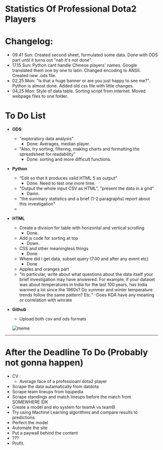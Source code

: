 Statistics Of Professional Dota2 Players 
========================
Changelog:
=========
- 09.41 Sun: Created second sheet, formulated some data. Done with ODS part until it turns out "nah it's not done".
- 17.15 Sun: Python cant handle Chinese players' names. Google translated them one by one to latin. Changed encoding to ANSII. Created new .ods file.
- 02,25 Mon: "Is that a huge banner or are you just happy to see me?". Python is almost done. Added old css file with little changes. 
- 04,25 Mon: Style of data table. Sorting script from internet. Moved webpage files to one folder. 


To Do List
=========
- **ODS**:
  - "exploratory data analysis"
    - Done: Averages, median player. 
  - "Also, try sorting, filtering, making charts and formatting the spreadsheet for readability"
    - Done: sorting and more difficult functions.
  
- **Python**
  - "Edit so that it produces valid HTML 5 as output"
    - Done. Need to test one more time.
  - "Output the whole input CSV as HTML",  "present the data in a grid"
    - Damn.
  - "the summary statistics and a brief (1-2 paragraphs) report about this investigation"
  - 
  
- **HTML**
  - Create a division for table with horizontal and vertical scrolling
    - Done.
  - Add js code for sorting at top
    - Down.
  - CSS and other meaningless things
    - Done
  - Where did i get data, subset query (7.00 and after any event etc)
    - Done
  - Apples and oranges part
  - "In particular, write about what questions about the data itself your brief investigation may have answered. For
example, if your dataset was about temperatures in India for the last 100 years, has India warmed a lot since the
1960s? Do summer and winter temperature trends follow the same pattern? Etc."
    -Does KDA have any meaning or correlation with winrate
	
- **Github**
  - Upload both csv and ods formats
  
  ![meme](https://github.com/ituis17/a2-pikrua/blob/master/readme/not.jpg "meme")
------
After the Deadline To Do (Probably not gonna happen)
=========
- CV :
  - Average face of a professioanl dota2 player
- Scrape the data autamatically from datdota
- Scrape team lineups from liqupedia
- Scrape standings and match lineups before the match from SOMEWHERE IDK
- Create a model and elo system for teamA vs teamB
- Try using Machine Learning algorithms and compare results to predictions
- Perfect the model
- Automate the site
- Put a paywall behind the content
- ???
- Profit.
